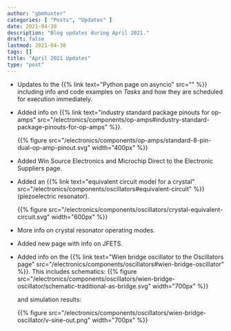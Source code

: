 ```yaml
---
author: "gbmhunter"
categories: [ "Posts", "Updates" ]
date: 2021-04-30
description: "Blog updates during April 2021."
draft: false
lastmod: 2021-04-30
tags: []
title: "April 2021 Updates"
type: "post"
---
```


* Updates to the {{% link text="Python page on asyncio" src="" %}} including info and code examples on _Tasks_ and how they are scheduled for execution immediately.

* Added info on {{% link text="industry standard package pinouts for op-amps" src="/electronics/components/op-amps#industry-standard-package-pinouts-for-op-amps" %}}.

    {{% figure src="/electronics/components/op-amps/standard-8-pin-dual-op-amp-pinout.svg" width="400px" %}}

* Added Win Source Electronics and Microchip Direct to the Electronic Suppliers page.

* Added an {{% link text="equivalent circuit model for a crystal" src="/electronics/components/oscillators#equivalent-circuit" %}} (piezoelectric resonator).

    {{% figure src="/electronics/components/oscillators/crystal-equivalent-circuit.svg" width="600px" %}}

* More info on crystal resonator operating modes.

* Added new page with info on JFETS.

* Added info on the {{% link text="Wien bridge oscillator to the Oscillators page" src="/electronics/components/oscillators#wien-bridge-oscillator" %}}. This includes schematics:
    {{% figure src="/electronics/components/oscillators/wien-bridge-oscillator/schematic-traditional-as-bridge.svg" width="700px" %}}

  and simulation results:

    {{% figure src="/electronics/components/oscillators/wien-bridge-oscillator/v-sine-out.png" width="700px" %}}
